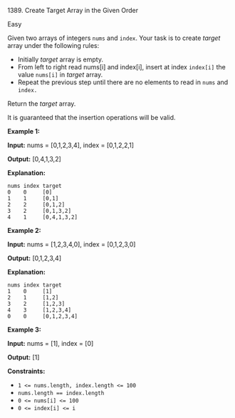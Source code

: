 1389\. Create Target Array in the Given Order

Easy

Given two arrays of integers `nums` and `index`. Your task is to create _target_ array under the following rules:

*   Initially _target_ array is empty.
*   From left to right read nums[i] and index[i], insert at index `index[i]` the value `nums[i]` in _target_ array.
*   Repeat the previous step until there are no elements to read in `nums` and `index.`

Return the _target_ array.

It is guaranteed that the insertion operations will be valid.

**Example 1:**

**Input:** nums = [0,1,2,3,4], index = [0,1,2,2,1]

**Output:** [0,4,1,3,2]

**Explanation:**

    nums index target
    0    0     [0]
    1    1     [0,1]
    2    2     [0,1,2]
    3    2     [0,1,3,2]
    4    1     [0,4,1,3,2] 

**Example 2:**

**Input:** nums = [1,2,3,4,0], index = [0,1,2,3,0]

**Output:** [0,1,2,3,4]

**Explanation:**

    nums index target
    1    0     [1]
    2    1     [1,2]
    3    2     [1,2,3]
    4    3     [1,2,3,4]
    0    0     [0,1,2,3,4] 

**Example 3:**

**Input:** nums = [1], index = [0]

**Output:** [1]

**Constraints:**

*   `1 <= nums.length, index.length <= 100`
*   `nums.length == index.length`
*   `0 <= nums[i] <= 100`
*   `0 <= index[i] <= i`